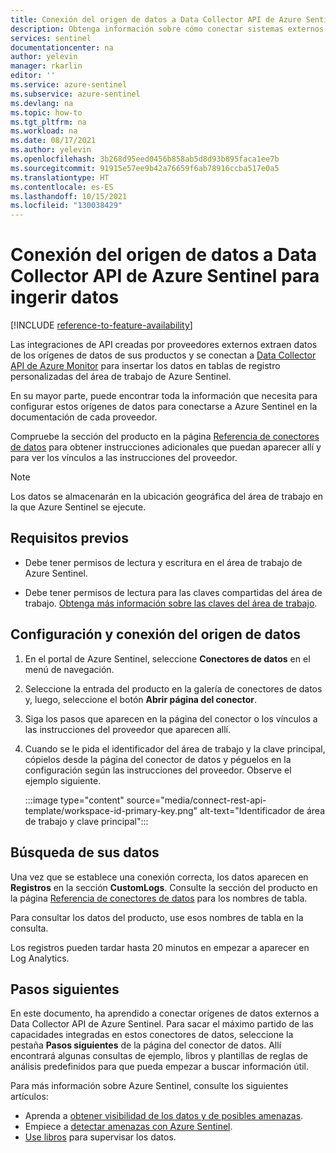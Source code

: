 ```yaml
---
title: Conexión del origen de datos a Data Collector API de Azure Sentinel para ingerir datos | Microsoft Docs
description: Obtenga información sobre cómo conectar sistemas externos a Data Collector API de Azure Sentinel para ingerir sus datos de registro en registros personalizados del área de trabajo.
services: sentinel
documentationcenter: na
author: yelevin
manager: rkarlin
editor: ''
ms.service: azure-sentinel
ms.subservice: azure-sentinel
ms.devlang: na
ms.topic: how-to
ms.tgt_pltfrm: na
ms.workload: na
ms.date: 08/17/2021
ms.author: yelevin
ms.openlocfilehash: 3b268d95eed0456b858ab5d8d93b895faca1ee7b
ms.sourcegitcommit: 91915e57ee9b42a76659f6ab78916ccba517e0a5
ms.translationtype: HT
ms.contentlocale: es-ES
ms.lasthandoff: 10/15/2021
ms.locfileid: "130038429"
---
```

# <a name="connect-your-data-source-to-the-azure-sentinel-data-collector-api-to-ingest-data"></a>Conexión del origen de datos a Data Collector API de Azure Sentinel para ingerir datos

[!INCLUDE [reference-to-feature-availability](includes/reference-to-feature-availability.md)]

Las integraciones de API creadas por proveedores externos extraen datos de los orígenes de datos de sus productos y se conectan a [Data Collector API de Azure Monitor](../azure-monitor/logs/data-collector-api.md) para insertar los datos en tablas de registro personalizadas del área de trabajo de Azure Sentinel.

En su mayor parte, puede encontrar toda la información que necesita para configurar estos orígenes de datos para conectarse a Azure Sentinel en la documentación de cada proveedor.

Compruebe la sección del producto en la página [Referencia de conectores de datos](data-connectors-reference.md) para obtener instrucciones adicionales que puedan aparecer allí y para ver los vínculos a las instrucciones del proveedor.

> [!NOTE]
> Los datos se almacenarán en la ubicación geográfica del área de trabajo en la que Azure Sentinel se ejecute.

## <a name="prerequisites"></a>Requisitos previos

- Debe tener permisos de lectura y escritura en el área de trabajo de Azure Sentinel.

- Debe tener permisos de lectura para las claves compartidas del área de trabajo. [Obtenga más información sobre las claves del área de trabajo](../azure-monitor/agents/agent-windows.md).

## <a name="configure-and-connect-your-data-source"></a>Configuración y conexión del origen de datos

1. En el portal de Azure Sentinel, seleccione **Conectores de datos** en el menú de navegación.

1. Seleccione la entrada del producto en la galería de conectores de datos y, luego, seleccione el botón **Abrir página del conector**.

1. Siga los pasos que aparecen en la página del conector o los vínculos a las instrucciones del proveedor que aparecen allí.

1. Cuando se le pida el identificador del área de trabajo y la clave principal, cópielos desde la página del conector de datos y péguelos en la configuración según las instrucciones del proveedor. Observe el ejemplo siguiente.

    :::image type="content" source="media/connect-rest-api-template/workspace-id-primary-key.png" alt-text="Identificador de área de trabajo y clave principal":::

## <a name="find-your-data"></a>Búsqueda de sus datos

Una vez que se establece una conexión correcta, los datos aparecen en **Registros** en la sección **CustomLogs**. Consulte la sección del producto en la página [Referencia de conectores de datos](data-connectors-reference.md) para los nombres de tabla.

Para consultar los datos del producto, use esos nombres de tabla en la consulta.

Los registros pueden tardar hasta 20 minutos en empezar a aparecer en Log Analytics.

## <a name="next-steps"></a>Pasos siguientes

En este documento, ha aprendido a conectar orígenes de datos externos a Data Collector API de Azure Sentinel. Para sacar el máximo partido de las capacidades integradas en estos conectores de datos, seleccione la pestaña **Pasos siguientes** de la página del conector de datos. Allí encontrará algunas consultas de ejemplo, libros y plantillas de reglas de análisis predefinidos para que pueda empezar a buscar información útil.

Para más información sobre Azure Sentinel, consulte los siguientes artículos:

- Aprenda a [obtener visibilidad de los datos y de posibles amenazas](get-visibility.md).
- Empiece a [detectar amenazas con Azure Sentinel](detect-threats-built-in.md).
- [Use libros](monitor-your-data.md) para supervisar los datos.